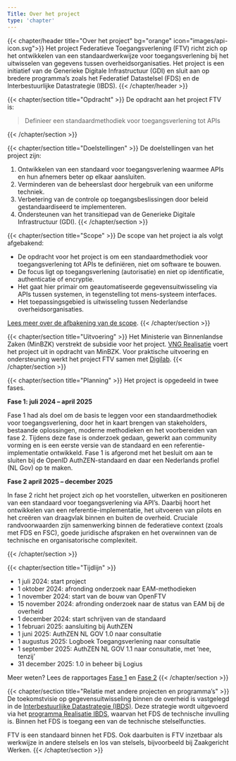 ```yaml
---
Title: Over het project
type: 'chapter'
---
```

{{< chapter/header title="Over het project" bg="orange" icon="images/api-icon.svg">}}
Het project Federatieve Toegangsverlening (FTV) richt zich op het ontwikkelen van een standaardwerkwijze voor toegangsverlening bij het uitwisselen van gegevens tussen overheidsorganisaties. Het project is een initiatief van de Generieke Digitale Infrastructuur (GDI) en sluit aan op bredere programma’s zoals het Federatief Datastelsel (FDS) en de Interbestuurlijke Datastrategie (IBDS).
{{< /chapter/header >}}

{{< chapter/section title="Opdracht" >}}
De opdracht aan het project FTV is:

>  Definieer een standaardmethodiek voor toegangsverlening tot APIs

{{< /chapter/section >}}

{{< chapter/section title="Doelstellingen" >}}
De doelstellingen van het project zijn:

1.	Ontwikkelen van een standaard voor toegangsverlening waarmee APIs en hun afnemers beter op elkaar aansluiten.
2.	Verminderen van de beheerslast door hergebruik van een uniforme techniek.
3.	Verbetering van de controle op toegangsbeslissingen door beleid gestandaardiseerd te implementeren.
4.	Ondersteunen van het transitiepad van de Generieke Digitale Infrastructuur (GDI).
{{< /chapter/section >}}

{{< chapter/section title="Scope" >}}
De scope van het project ia als volgt afgebakend:

- De opdracht voor het project is om een standaardmethodiek voor toegangsverlening tot APIs te definiëren, niet om software te bouwen. 
- De focus ligt op toegangsverlening (autorisatie) en niet op identificatie, authenticatie of encryptie. 
- Het gaat hier primair om geautomatiseerde gegevensuitwisseling via APIs tussen systemen, in tegenstelling tot mens-systeem interfaces.
- Het toepassingsgebied is uitwisseling tussen Nederlandse overheidsorganisaties. 

[Lees meer over de afbakening van de scope](scope).
{{< /chapter/section >}}

{{< chapter/section title="Uitvoering" >}}
Het Ministerie van Binnenlandse Zaken (MinBZK) verstrekt de subsidie voor het project. [VNG Realisatie](https://vng.nl/artikelen/vng-realisatie) voert het project uit in opdracht van MinBZK. Voor praktische uitvoering en ondersteuning werkt het project FTV samen met [Digilab](https://digilab.overheid.nl/).
{{< /chapter/section >}}

{{< chapter/section title="Planning" >}}
Het project is opgedeeld in twee fases.

**Fase 1: juli 2024 – april 2025**

Fase 1 had als doel om de basis te leggen voor een standaardmethodiek voor toegangsverlening, door het in kaart brengen van stakeholders, bestaande oplossingen, moderne methodieken en het voorbereiden van fase 2.
Tijdens deze fase is onderzoek gedaan, gewerkt aan community vorming en is een eerste versie van de standaard en een referentie-implementatie ontwikkeld.
Fase 1 is afgerond met het besluit om aan te sluiten bij de OpenID AuthZEN-standaard en daar een Nederlands profiel (NL Gov) op te maken.

**Fase 2 april 2025 – december 2025**

In fase 2 richt het project zich op het voorstellen, uitwerken en positioneren van een standaard voor toegangsverlening via API’s. Daarbij hoort het ontwikkelen van een referentie-implementatie, het uitvoeren van pilots en het creëren van draagvlak binnen en buiten de overheid. Cruciale randvoorwaarden zijn samenwerking binnen de federatieve context (zoals met FDS en FSC), goede juridische afspraken en het overwinnen van de technische en organisatorische complexiteit.

{{< /chapter/section >}}

{{< chapter/section title="Tijdlijn" >}}
* 1 juli 2024: start project
* 1 oktober 2024: afronding onderzoek naar EAM-methodieken
* 1 november 2024: start van de bouw van OpenFTV
* 15 november 2024: afronding onderzoek naar de status van EAM bij de overheid
* 1 december 2024: start schrijven van de standaard
* 1 februari 2025: aansluiting bij AuthZEN
* 1 juni 2025:  AuthZEN NL GOV 1.0 naar consultatie
* 1 augustus 2025: Logboek Toegangsverlening naar consultatie
* 1 september 2025: AuthZEN NL GOV 1.1 naar consultatie, met ‘nee, tenzij’
* 31 december 2025: 1.0 in beheer bij Logius

Meer weten? Lees de rapportages [Fase 1](fase1) en [Fase 2](fase2)
{{< /chapter/section >}}

{{< chapter/section title="Relatie met andere projecten en programma’s" >}}
De toekomstvisie op gegevensuitwisseling binnen de overheid is vastgelegd in de [Interbestuurlijke Datastrategie (IBDS)](https://www.digitaleoverheid.nl/interbestuurlijke-datastrategie/).  Deze strategie wordt uitgevoerd via het [programma Realisatie IBDS](https://realisatieibds.nl/), waarvan het FDS de technische invulling is. Binnen het FDS is toegang een van de technische stelselfuncties.

FTV is een standaard binnen het FDS. Ook daarbuiten is FTV inzetbaar als werkwijze in andere stelsels en los van stelsels, bijvoorbeeld bij Zaakgericht Werken.
{{< /chapter/section >}}
